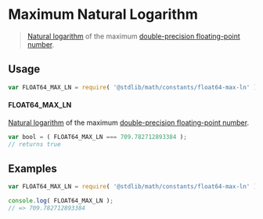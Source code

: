 # Maximum Natural Logarithm

> [Natural logarithm][natural-logarithm] of the maximum [double-precision floating-point number][ieee754].

<section class="usage">

## Usage

``` javascript
var FLOAT64_MAX_LN = require( '@stdlib/math/constants/float64-max-ln' );
```

#### FLOAT64_MAX_LN

[Natural logarithm][natural-logarithm] of the maximum [double-precision floating-point number][ieee754].

``` javascript
var bool = ( FLOAT64_MAX_LN === 709.782712893384 );
// returns true
```

</section>

<!-- /.usage -->


<section class="examples">

## Examples

<!-- TODO: better example -->

``` javascript
var FLOAT64_MAX_LN = require( '@stdlib/math/constants/float64-max-ln' );

console.log( FLOAT64_MAX_LN );
// => 709.782712893384
```

</section>

<!-- /.examples -->

<section class="links">

[ieee754]: http://en.wikipedia.org/wiki/IEEE_754-1985
[natural-logarithm]: https://en.wikipedia.org/wiki/Natural_logarithm

</section>

<!-- /.links -->
